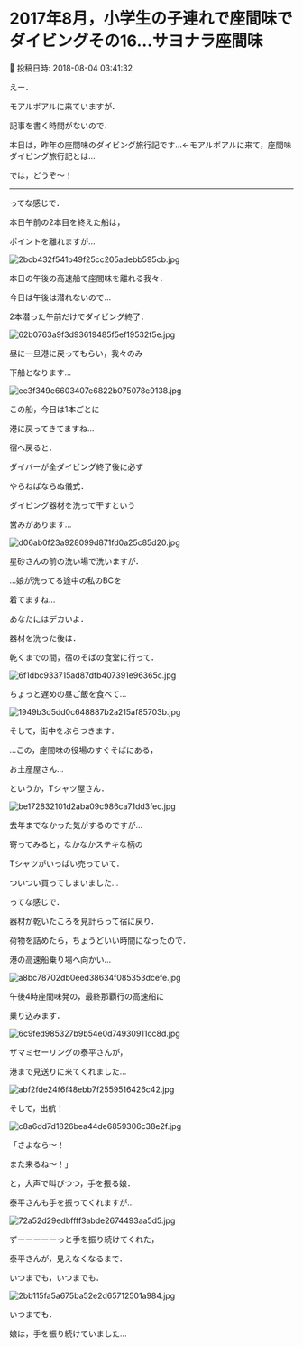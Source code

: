 # 2017年8月，小学生の子連れで座間味でダイビングその16…サヨナラ座間味

📅 投稿日時: 2018-08-04 03:41:32

えー．


モアルボアルに来ていますが．





記事を書く時間がないので．


本日は，昨年の座間味のダイビング旅行記です…←モアルボアルに来て，座間味ダイビング旅行記とは…





では，どうぞ～！


----








ってな感じで．


本日午前の2本目を終えた船は，


ポイントを離れますが…




![2bcb432f541b49f25cc205adebb595cb.jpg](images/2bcb432f541b49f25cc205adebb595cb.jpg)




本日の午後の高速船で座間味を離れる我々．


今日は午後は潜れないので…


2本潜った午前だけでダイビング終了．




![62b0763a9f3d93619485f5ef19532f5e.jpg](images/62b0763a9f3d93619485f5ef19532f5e.jpg)




昼に一旦港に戻ってもらい，我々のみ


下船となります…




![ee3f349e6603407e6822b075078e9138.jpg](images/ee3f349e6603407e6822b075078e9138.jpg)




この船，今日は1本ごとに


港に戻ってきてますね…





宿へ戻ると．


ダイバーが全ダイビング終了後に必ず


やらねばならぬ儀式．


ダイビング器材を洗って干すという


営みがあります…




![d06ab0f23a928099d871fd0a25c85d20.jpg](images/d06ab0f23a928099d871fd0a25c85d20.jpg)




星砂さんの前の洗い場で洗いますが．


…娘が洗ってる途中の私のBCを


着てますね…


あなたにはデカいよ．





器材を洗った後は．


乾くまでの間，宿のそばの食堂に行って．




![6f1dbc933715ad87dfb407391e96365c.jpg](images/6f1dbc933715ad87dfb407391e96365c.jpg)




ちょっと遅めの昼ご飯を食べて…




![1949b3d5dd0c648887b2a215af85703b.jpg](images/1949b3d5dd0c648887b2a215af85703b.jpg)




そして，街中をぶらつきます．





…この，座間味の役場のすぐそばにある，


お土産屋さん…


というか，Tシャツ屋さん．




![be172832101d2aba09c986ca71dd3fec.jpg](images/be172832101d2aba09c986ca71dd3fec.jpg)




去年までなかった気がするのですが…


寄ってみると，なかなかステキな柄の


Tシャツがいっぱい売っていて．


ついつい買ってしまいました…





ってな感じで．


器材が乾いたころを見計らって宿に戻り．


荷物を詰めたら，ちょうどいい時間になったので．


港の高速船乗り場へ向かい…




![a8bc78702db0eed38634f085353dcefe.jpg](images/a8bc78702db0eed38634f085353dcefe.jpg)




午後4時座間味発の，最終那覇行の高速船に


乗り込みます．




![6c9fed985327b9b54e0d74930911cc8d.jpg](images/6c9fed985327b9b54e0d74930911cc8d.jpg)




ザマミセーリングの泰平さんが，


港まで見送りに来てくれました…




![abf2fde24f6f48ebb7f2559516426c42.jpg](images/abf2fde24f6f48ebb7f2559516426c42.jpg)




そして，出航！




![c8a6dd7d1826bea44de6859306c38e2f.jpg](images/c8a6dd7d1826bea44de6859306c38e2f.jpg)




「さよなら～！


また来るね～！」


と，大声で叫びつつ，手を振る娘．


泰平さんも手を振ってくれますが…




![72a52d29edbffff3abde2674493aa5d5.jpg](images/72a52d29edbffff3abde2674493aa5d5.jpg)




ずーーーーーっと手を振り続けてくれた，


泰平さんが，見えなくなるまで．


いつまでも，いつまでも．




![2bb115fa5a675ba52e2d65712501a984.jpg](images/2bb115fa5a675ba52e2d65712501a984.jpg)




いつまでも．


娘は，手を振り続けていました…
